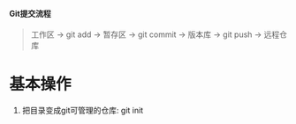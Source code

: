 #### Git提交流程
> 工作区 -> git add -> 暂存区 -> git commit -> 版本库 -> git push -> 远程仓库

# 基本操作
1. 把目录变成git可管理的仓库:
        git init
